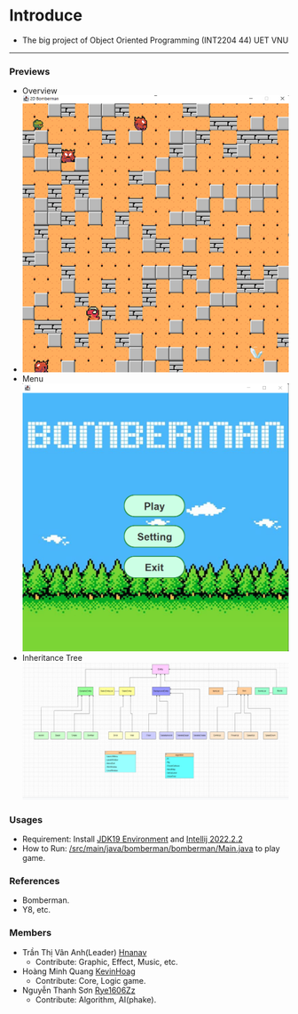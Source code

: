 # Introduce
- The big project of Object Oriented Programming (INT2204 44) UET VNU
- --
### Previews
- Overview
- ![play](https://github.com/Hnanav/Bomberman-The-OOP-big-project/blob/master/play.png)
- Menu
![Menu](https://github.com/Hnanav/Bomberman-The-OOP-big-project/blob/master/Menu.png)
- Inheritance Tree
![UMLdiagram](https://github.com/Hnanav/Bomberman-The-OOP-big-project/blob/master/UMLdiagram.png)
### Usages
- Requirement: Install [JDK19 Environment](https://www.oracle.com/java/technologies/downloads/#java19) and [Intellij 2022.2.2](https://www.jetbrains.com/idea/download/#section=windows)
- How to Run: [/src/main/java/bomberman/bomberman/Main.java](https://github.com/Hnanav/Bomberman-The-OOP-big-project/blob/master/Bomberman/src/main/java/bomberman/bomberman/Main.java) to play game.
### References
- Bomberman.
- Y8, etc.
### Members
- Trần Thị Vân Anh(Leader) [Hnanav](https://github.com/Hnanav)
  * Contribute: Graphic, Effect, Music, etc.
- Hoàng Minh Quang [KevinHoag](https://github.com/KevinHoag)
  * Contribute: Core, Logic game.
- Nguyễn Thanh Sơn [Rye1606Zz](https://github.com/thanhsonopera)
  * Contribute: Algorithm, AI(phake).
